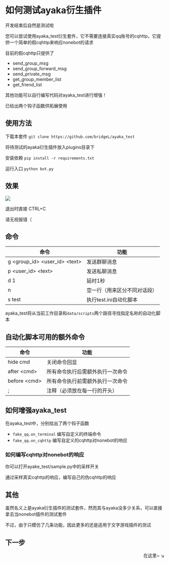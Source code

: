 # 如何测试ayaka衍生插件

开发结束后自然是测试啦

您可以尝试使用ayaka_test衍生套件，它不需要连接真实qq账号的cqhttp，它提供一个简单的假cqhttp来响应nonebot的请求

目前的假cqhttp只提供了

- send_group_msg
- send_group_forward_msg
- send_private_msg
- get_group_member_list
- get_friend_list

其他功能可以自行编写代码对ayaka_test进行增强！

已给出两个钩子函数供拓展使用

## 使用方法

下载本套件 `git clone https://github.com/bridgeL/ayaka_test`

将待测试的ayaka衍生插件放入plugins目录下

安装依赖 `pip install -r requirements.txt`

运行入口 `python bot.py`

## 效果

<img src="../5.gif">

退出时直接 CTRL+C

请无视报错（

## 命令

| 命令                             | 功能                         |
| -------------------------------- | ---------------------------- |
| g \<group_id> \<user_id> \<text> | 发送群聊消息                 |
| p \<user_id> \<text>             | 发送私聊消息                 |
| d 1                              | 延时1秒                      |
| n                                | 空一行（用来区分不同对话段） |
| s test                           | 执行test.ini自动化脚本       |

ayaka_test将从当前工作目录和`data/scripts`两个路径寻找指定名称的自动化脚本

## 自动化脚本可用的额外命令
| 命令          | 功能                             |
| ------------- | -------------------------------- |
| hide cmd      | 关闭命令回显                     |
| after \<cmd>  | 所有命令执行后需额外执行一次命令 |
| before \<cmd> | 所有命令执行前需额外执行一次命令 |
| ;             | 注释（必须放在每一行的开头）     |

## 如何增强ayaka_test

在ayaka_test中，分别给出了两个钩子函数

- `fake_qq.on_terminal` 编写自定义的终端命令
- `fake_qq.on_cqhttp` 编写自定义的cqhttp对nonebot的响应

### 如何编写cqhttp对nonebot的响应

你可以打开ayake_test/sample.py中的采样开关

通过采样真实cqhttp的响应，编写自己的伪cqhttp的响应


## 其他

虽然名义上是ayaka衍生插件的测试套件，然而其与ayaka没多少关系，可以直接拿去当nonebot插件的测试套件

不过，由于只模仿了几条功能，因此更多的还是适用于文字游戏插件的测试


## 下一步

<div align="right">
    在这里~ ↘
</div>

